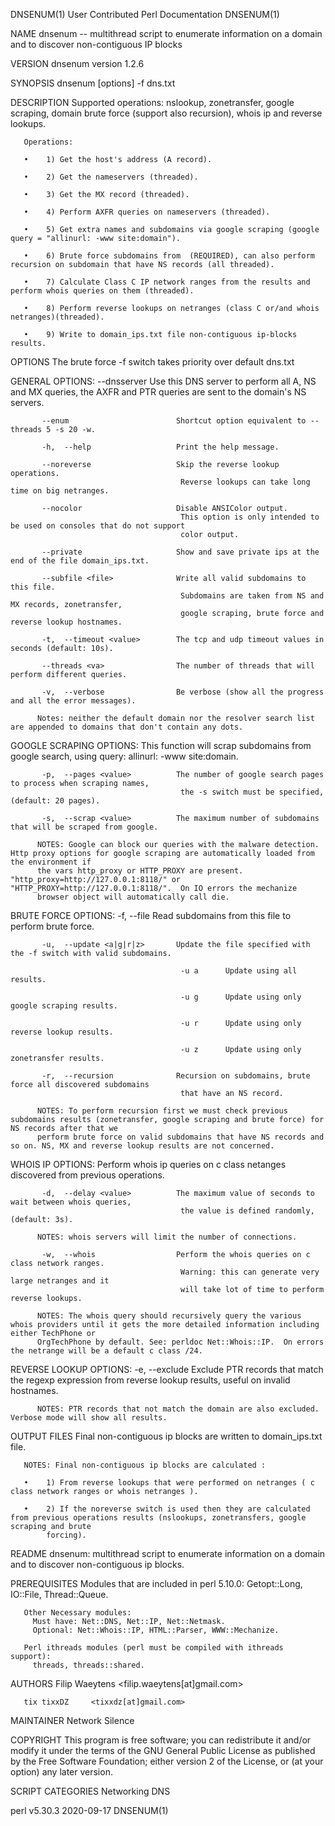 DNSENUM(1)                                                       User Contributed Perl Documentation                                                      DNSENUM(1)

NAME
       dnsenum -- multithread script to enumerate information on a domain and to discover non-contiguous IP blocks

VERSION
       dnsenum version 1.2.6

SYNOPSIS
       dnsenum [options] <domain> -f dns.txt

DESCRIPTION
       Supported operations: nslookup, zonetransfer, google scraping, domain brute force (support also recursion), whois ip and reverse lookups.

       Operations:

       •    1) Get the host's address (A record).

       •    2) Get the nameservers (threaded).

       •    3) Get the MX record (threaded).

       •    4) Perform AXFR queries on nameservers (threaded).

       •    5) Get extra names and subdomains via google scraping (google query = "allinurl: -www site:domain").

       •    6) Brute force subdomains from  (REQUIRED), can also perform recursion on subdomain that have NS records (all threaded).

       •    7) Calculate Class C IP network ranges from the results and perform whois queries on them (threaded).

       •    8) Perform reverse lookups on netranges (class C or/and whois netranges)(threaded).

       •    9) Write to domain_ips.txt file non-contiguous ip-blocks results.

OPTIONS
       The brute force -f switch takes priority over default dns.txt

   GENERAL OPTIONS:
           --dnsserver <server>          Use this DNS server to perform all A, NS and MX queries,
                                          the AXFR and PTR queries are sent to the domain's NS servers.

           --enum                        Shortcut option equivalent to --threads 5 -s 20 -w.

           -h,  --help                   Print the help message.

           --noreverse                   Skip the reverse lookup operations.
                                          Reverse lookups can take long time on big netranges.

           --nocolor                     Disable ANSIColor output.
                                          This option is only intended to be used on consoles that do not support
                                          color output.

           --private                     Show and save private ips at the end of the file domain_ips.txt.

           --subfile <file>              Write all valid subdomains to this file.
                                          Subdomains are taken from NS and MX records, zonetransfer,
                                          google scraping, brute force and reverse lookup hostnames.

           -t,  --timeout <value>        The tcp and udp timeout values in seconds (default: 10s).

           --threads <va>                The number of threads that will perform different queries.

           -v,  --verbose                Be verbose (show all the progress and all the error messages).

          Notes: neither the default domain nor the resolver search list are appended to domains that don't contain any dots.

   GOOGLE SCRAPING OPTIONS:
          This function will scrap subdomains from google search, using query: allinurl: -www site:domain.

           -p,  --pages <value>          The number of google search pages to process when scraping names,
                                          the -s switch must be specified, (default: 20 pages).

           -s,  --scrap <value>          The maximum number of subdomains that will be scraped from google.

          NOTES: Google can block our queries with the malware detection.  Http proxy options for google scraping are automatically loaded from the environment if
          the vars http_proxy or HTTP_PROXY are present.  "http_proxy=http://127.0.0.1:8118/" or "HTTP_PROXY=http://127.0.0.1:8118/".  On IO errors the mechanize
          browser object will automatically call die.

   BRUTE FORCE OPTIONS:
           -f,  --file <file>            Read subdomains from this file to perform brute force.

           -u,  --update <a|g|r|z>       Update the file specified with the -f switch with valid subdomains.

                                          -u a      Update using all results.

                                          -u g      Update using only google scraping results.

                                          -u r      Update using only reverse lookup results.

                                          -u z      Update using only zonetransfer results.

           -r,  --recursion              Recursion on subdomains, brute force all discovered subdomains
                                          that have an NS record.

          NOTES: To perform recursion first we must check previous subdomains results (zonetransfer, google scraping and brute force) for NS records after that we
          perform brute force on valid subdomains that have NS records and so on. NS, MX and reverse lookup results are not concerned.

   WHOIS IP OPTIONS:
       Perform whois ip queries on c class netanges discovered from previous operations.

           -d,  --delay <value>          The maximum value of seconds to wait between whois queries,
                                          the value is defined randomly, (default: 3s).

          NOTES: whois servers will limit the number of connections.

           -w,  --whois                  Perform the whois queries on c class network ranges.
                                          Warning: this can generate very large netranges and it
                                          will take lot of time to perform reverse lookups.

          NOTES: The whois query should recursively query the various whois providers until it gets the more detailed information including either TechPhone or
          OrgTechPhone by default. See: perldoc Net::Whois::IP.  On errors the netrange will be a default c class /24.

   REVERSE LOOKUP OPTIONS:
           -e,  --exclude <regexp>       Exclude PTR records that match the regexp expression from reverse
                                          lookup results, useful on invalid hostnames.

          NOTES: PTR records that not match the domain are also excluded.  Verbose mode will show all results.

OUTPUT FILES
       Final non-contiguous ip blocks are written to domain_ips.txt file.

       NOTES: Final non-contiguous ip blocks are calculated :

       •    1) From reverse lookups that were performed on netranges ( c class network ranges or whois netranges ).

       •    2) If the noreverse switch is used then they are calculated from previous operations results (nslookups, zonetransfers, google scraping and brute
            forcing).

README
       dnsenum: multithread script to enumerate information on a domain and to discover non-contiguous ip blocks.

PREREQUISITES
       Modules that are included in perl 5.10.0:
         Getopt::Long, IO::File, Thread::Queue.

       Other Necessary modules:
         Must have: Net::DNS, Net::IP, Net::Netmask.
         Optional: Net::Whois::IP, HTML::Parser, WWW::Mechanize.

       Perl ithreads modules (perl must be compiled with ithreads support):
         threads, threads::shared.

AUTHORS
       Filip Waeytens <filip.waeytens[at]gmail.com>

       tix tixxDZ     <tixxdz[at]gmail.com>

MAINTAINER
       Network Silence

COPYRIGHT
       This program is free software; you can redistribute it and/or modify it under the terms of the GNU General Public License as published by the Free Software
       Foundation; either version 2 of the License, or (at your option) any later version.

SCRIPT CATEGORIES
       Networking DNS

perl v5.30.3                                                                 2020-09-17                                                                   DNSENUM(1)
